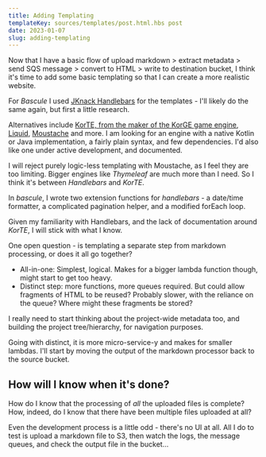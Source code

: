 ```yaml
---
title: Adding Templating
templateKey: sources/templates/post.html.hbs post
date: 2023-01-07
slug: adding-templating
---
```

Now that I have a basic flow of upload markdown > extract metadata > send SQS message > convert to HTML > write to destination bucket, I think it's time to add some basic templating so that I can create a more realistic website.

For _Bascule_ I used [JKnack Handlebars](https://github.com/jknack/handlebars.java) for the templates - I'll likely do the same again, but first a little research.

Alternatives include [KorTE, from the maker of the KorGE game engine](https://docs.korge.org/korte/), [Liquid](https://github.com/bkiers/Liqp), [Moustache](https://github.com/cashapp/barber) and more. I am looking for an engine with a native Kotlin or Java implementation, a fairly plain syntax, and few dependencies. I'd also like one under active development, and documented.

I will reject purely logic-less templating with Moustache, as I feel they are too limiting. Bigger engines like _Thymeleaf_ are much more than I need. So I think it's between _Handlebars_ and _KorTE_. 

In _bascule_, I wrote two extension functions for _handlebars_ - a date/time formatter, a complicated pagination helper, and a modified forEach loop. 

Given my familiarity with Handlebars, and the lack of documentation around _KorTE_, I will stick with what I know.

One open question - is templating a separate step from markdown processing, or does it all go together?

- All-in-one: Simplest, logical. Makes for a bigger lambda function though, might start to get too heavy.
- Distinct step: more functions, more queues required. But could allow fragments of HTML to be reused? Probably 
  slower, with the reliance on the queue? Where might these fragments be stored?

I really need to start thinking about the project-wide metadata too, and building the project tree/hierarchy, for navigation purposes.

Going with distinct, it is more micro-service-y and makes for smaller lambdas. I'll start by moving the output of the markdown processor back to the source bucket.

## How will I know when it's done?

How do I know that the processing of _all_ the uploaded files is complete? How, indeed, do I know that there have been multiple files uploaded at all?

Even the development process is a little odd - there's no UI at all. All I do to test is upload a markdown file to S3, then watch the logs, the message queues, and check the output file in the bucket...
